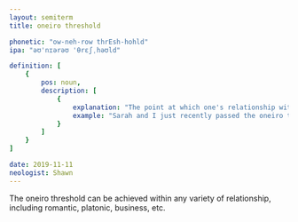 ```yaml
---
layout: semiterm
title: oneiro threshold

phonetic: "ow-neh-row thrEsh-hohld"
ipa: "əʊ'nɪərəʊ 'θrɛʃˌhəʊld"

definition: [
	{
		pos: noun,
		description: [
			{
				explanation: "The point at which one's relationship with another person is profound enough for them to be apart of eachother's dreams.",
				example: "Sarah and I just recently passed the oneiro threshold."
			}
		]
	}
]

date: 2019-11-11
neologist: Shawn
---
```


The oneiro threshold can be achieved within any variety of relationship, including romantic, platonic, business, etc.